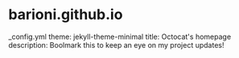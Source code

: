 # barioni.github.io
_config.yml
theme: jekyll-theme-minimal
title: Octocat's homepage
description: Boolmark this to keep an eye on my project updates!
